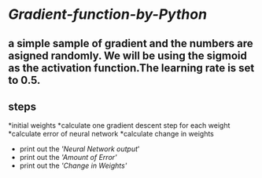 # *Gradient-function-by-Python*
## a simple sample of gradient and the numbers are asigned randomly. We will be using the sigmoid as the activation function.The learning rate is set to 0.5.
## steps
*initial weights
*calculate one gradient descent step for each weight 
*calculate error of neural network
*calculate change in weights
* print out the _'Neural Network output_'
* print out the _'Amount of Error'_
* print out the _'Change in Weights'_
